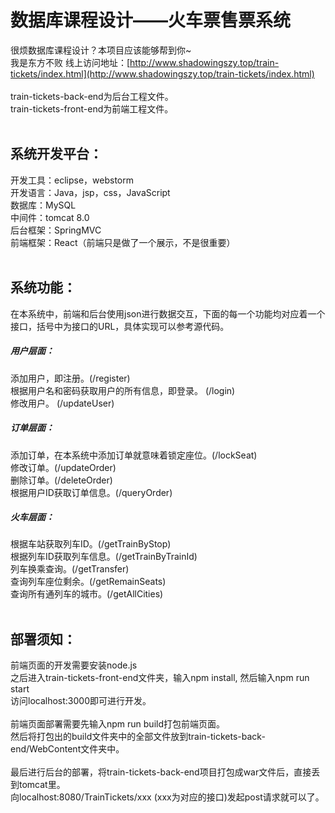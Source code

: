 # 数据库课程设计——火车票售票系统
很烦数据库课程设计？本项目应该能够帮到你~<br>
我是东方不败
线上访问地址：[http://www.shadowingszy.top/train-tickets/index.html](http://www.shadowingszy.top/train-tickets/index.html)
<br>
<br>
train-tickets-back-end为后台工程文件。<br>
train-tickets-front-end为前端工程文件。<br>
<br>

## 系统开发平台：
开发工具：eclipse，webstorm<br>
开发语言：Java，jsp，css，JavaScript<br>
数据库：MySQL<br>
中间件：tomcat 8.0<br>
后台框架：SpringMVC<br>
前端框架：React（前端只是做了一个展示，不是很重要）<br>
<br>

## 系统功能：
在本系统中，前端和后台使用json进行数据交互，下面的每一个功能均对应着一个接口，括号中为接口的URL，具体实现可以参考源代码。

##### 用户层面：
添加用户，即注册。(/register)<br>
根据用户名和密码获取用户的所有信息，即登录。 (/login) <br>
修改用户。 (/updateUser)<br>

##### 订单层面：
添加订单，在本系统中添加订单就意味着锁定座位。(/lockSeat)<br>
修改订单。(/updateOrder)<br>
删除订单。(/deleteOrder)<br>
根据用户ID获取订单信息。(/queryOrder)<br>

##### 火车层面：
根据车站获取列车ID。(/getTrainByStop)<br>
根据列车ID获取列车信息。(/getTrainByTrainId)<br>
列车换乘查询。(/getTransfer)<br>
查询列车座位剩余。(/getRemainSeats)<br>
查询所有通列车的城市。(/getAllCities)<br>
<br>

## 部署须知：
前端页面的开发需要安装node.js<br>
之后进入train-tickets-front-end文件夹，输入npm install, 然后输入npm run start<br>
访问localhost:3000即可进行开发。<br>
<br>
前端页面部署需要先输入npm run build打包前端页面。<br>
然后将打包出的build文件夹中的全部文件放到train-tickets-back-end/WebContent文件夹中。<br>
<br>
最后进行后台的部署，将train-tickets-back-end项目打包成war文件后，直接丢到tomcat里。<br>
向localhost:8080/TrainTickets/xxx (xxx为对应的接口)发起post请求就可以了。<br>

